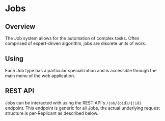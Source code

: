# Jobs

## Overview
The Job system allows for the automation of complex tasks. Often comprised of expert-driven algorithm, jobs are discrete units of work.

## Using
Each Job type has a particular specialization and is accessible through the main menu of the web application.

## REST API
Jobs can be interacted with using the REST API's `/job/{oid}/{jid}` endpoint. This endpoint is generic for all Jobs, the actual underlying request
structure is per-Replicant as described below.

